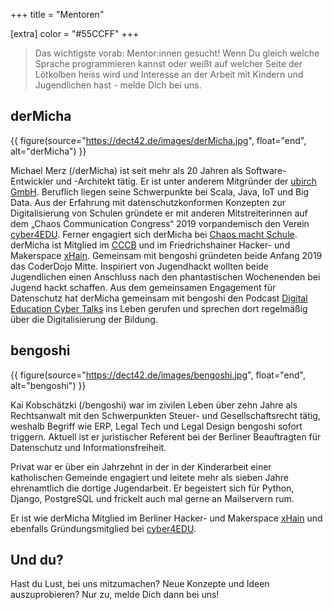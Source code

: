+++
title = "Mentoren"

[extra]
color = "#55CCFF"
+++

> Das wichtigste vorab: Mentor:innen gesucht! Wenn Du gleich welche Sprache
> programmieren kannst oder weißt auf welcher Seite der Lötkolben heiss wird und
> Interesse an der Arbeit mit Kindern und Jugendlichen hast - melde Dich bei
> uns.

## derMicha

{{ figure(source="https://dect42.de/images/derMicha.jpg", float="end", alt="derMicha") }}

Michael Merz (/derMicha) ist seit mehr als 20 Jahren als Software-Entwickler und
-Architekt tätig. Er ist unter anderem Mitgründer der
[ubirch GmbH](https://ubirch.com). Beruflich liegen seine Schwerpunkte bei
Scala, Java, IoT und Big Data. Aus der Erfahrung mit datenschutzkonformen
Konzepten zur Digitalisierung von Schulen gründete er mit anderen
Mitstreiterinnen auf dem „Chaos Communication Congress“ 2019 vorpandemisch den
Verein [cyber4EDU](https://cyber4edu.org). Ferner engagiert sich derMicha bei
[Chaos macht Schule](https://ccc.de/schule). derMicha ist Mitglied im
[CCCB](https://ccc.de/schule) und im Friedrichshainer Hacker- und Makerspace
[xHain](https://x-hain.de/). Gemeinsam mit bengoshi gründeten beide Anfang 2019
das CoderDojo Mitte. Inspiriert von Jugendhackt wollten beide Jugendlichen einen
Anschluss nach den phantastischen Wochenenden bei Jugend hackt schaffen. Aus dem
gemeinsamen Engagement für Datenschutz hat derMicha gemeinsam mit bengoshi den
Podcast [Digital Education Cyber Talks](https://dect42.de) ins Leben gerufen und
sprechen dort regelmäßig über die Digitalisierung der Bildung.

## bengoshi

{{ figure(source="https://dect42.de/images/bengoshi.jpg", float="end", alt="bengoshi") }}

Kai Kobschätzki (/bengoshi) war im zivilen Leben über zehn Jahre als
Rechtsanwalt mit den Schwerpunkten Steuer- und Gesellschaftsrecht tätig, weshalb
Begriff wie ERP, Legal Tech und Legal Design bengoshi sofort triggern. Aktuell
ist er juristischer Referent bei der Berliner Beauftragten für Datenschutz und
Informationsfreiheit.

Privat war er über ein Jahrzehnt in der in der Kinderarbeit einer katholischen
Gemeinde engagiert und leitete mehr als sieben Jahre ehrenamtlich die dortige
Jugendarbeit. Er begeistert sich für Python, Django, PostgreSQL und frickelt
auch mal gerne an Mailservern rum.

Er ist wie derMicha Mitglied im Berliner Hacker- und Makerspace
[xHain](https://x-hain.de) und ebenfalls Gründungsmitglied bei
[cyber4EDU](https://cyber4edu.org).

## Und du?

Hast du Lust, bei uns mitzumachen? Neue Konzepte und Ideen auszuprobieren? Nur
zu, melde Dich dann bei uns!
